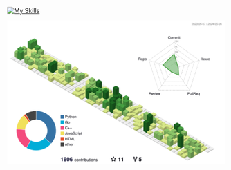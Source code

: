 [![My Skills](https://skillicons.dev/icons?i=py,django,ts,flutter,react,rn,nestjs,express,prisma,go)](https://www.linkedin.com/in/leonardo-freitas-070298110/)


![](./profile-3d-contrib/profile-green-animate.svg)
